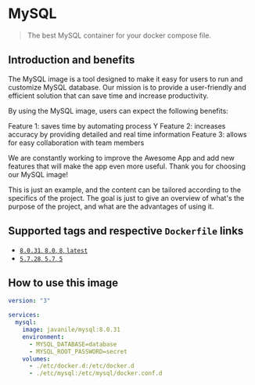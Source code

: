 # MySQL 

> The best MySQL container for your docker compose file.

## Introduction and benefits

The MySQL image is a tool designed to make it easy for users to run and customize MySQL database. 
Our mission is to provide a user-friendly and efficient solution that can save time and increase productivity.

By using the MySQL image, users can expect the following benefits:

Feature 1: saves time by automating process Y
Feature 2: increases accuracy by providing detailed and real time information
Feature 3: allows for easy collaboration with team members

We are constantly working to improve the Awesome App and add new features that will make the app even more useful. 
Thank you for choosing our MySQL image!

This is just an example, and the content can be tailored according to the specifics of the project. 
The goal is just to give an overview of what's the purpose of the project, and what are the advantages of using it.

## Supported tags and respective `Dockerfile` links

* [`8.0.31`, `8.0`, `8`, `latest`](https://github.com/javanile/mysql/blob/main/versions/8.0.31/Dockerfile)
* [`5.7.28`, `5.7`, `5`](https://github.com/javanile/mysql/blob/main/version/5.7.28/Dockerfile)

## How to use this image

```yaml
version: "3"

services:
  mysql:
    image: javanile/mysql:8.0.31
    environment:
      - MYSQL_DATABASE=database
      - MYSQL_ROOT_PASSWORD=secret
    volumes:
      - ./etc/docker.d:/etc/docker.d
      - ./etc/mysql:/etc/mysql/docker.conf.d
```
